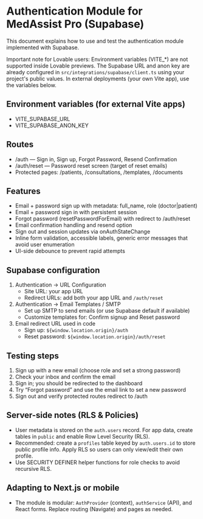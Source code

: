 # Authentication Module for MedAssist Pro (Supabase)

This document explains how to use and test the authentication module implemented with Supabase.

Important note for Lovable users: Environment variables (VITE_*) are not supported inside Lovable previews. The Supabase URL and anon key are already configured in `src/integrations/supabase/client.ts` using your project's public values. In external deployments (your own Vite app), use the variables below.

## Environment variables (for external Vite apps)
- VITE_SUPABASE_URL
- VITE_SUPABASE_ANON_KEY

## Routes
- /auth — Sign in, Sign up, Forgot Password, Resend Confirmation
- /auth/reset — Password reset screen (target of reset emails)
- Protected pages: /patients, /consultations, /templates, /documents

## Features
- Email + password sign up with metadata: full_name, role (doctor|patient)
- Email + password sign in with persistent session
- Forgot password (resetPasswordForEmail) with redirect to /auth/reset
- Email confirmation handling and resend option
- Sign out and session updates via onAuthStateChange
- Inline form validation, accessible labels, generic error messages that avoid user enumeration
- UI-side debounce to prevent rapid attempts

## Supabase configuration
1. Authentication → URL Configuration
   - Site URL: your app URL
   - Redirect URLs: add both your app URL and `/auth/reset`
2. Authentication → Email Templates / SMTP
   - Set up SMTP to send emails (or use Supabase default if available)
   - Customize templates for: Confirm signup and Reset password
3. Email redirect URL used in code
   - Sign up: `${window.location.origin}/auth`
   - Reset password: `${window.location.origin}/auth/reset`

## Testing steps
1. Sign up with a new email (choose role and set a strong password)
2. Check your inbox and confirm the email
3. Sign in; you should be redirected to the dashboard
4. Try “Forgot password” and use the email link to set a new password
5. Sign out and verify protected routes redirect to /auth

## Server-side notes (RLS & Policies)
- User metadata is stored on the `auth.users` record. For app data, create tables in `public` and enable Row Level Security (RLS).
- Recommended: create a `profiles` table keyed by `auth.users.id` to store public profile info. Apply RLS so users can only view/edit their own profile.
- Use SECURITY DEFINER helper functions for role checks to avoid recursive RLS.

## Adapting to Next.js or mobile
- The module is modular: `AuthProvider` (context), `authService` (API), and React forms. Replace routing (Navigate) and pages as needed.
